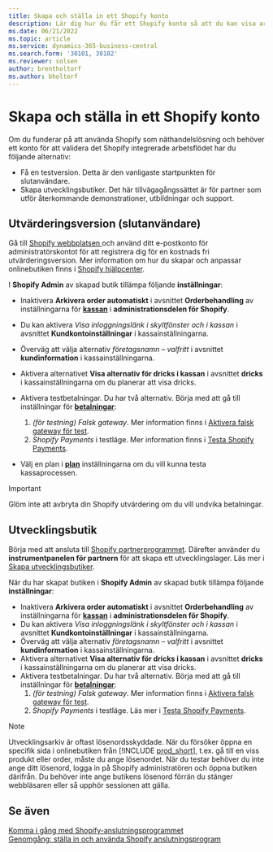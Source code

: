 ```yaml
---
title: Skapa och ställa in ett Shopify konto
description: Lär dig hur du får ett Shopify konto så att du kan visa arbetsflödet för integrering Shopify och Business Central.
ms.date: 06/21/2022
ms.topic: article
ms.service: dynamics-365-business-central
ms.search.form: '30101, 30102'
ms.reviewer: solsen
author: brentholtorf
ms.author: bholtorf
---
```


# Skapa och ställa in ett Shopify konto

Om du funderar på att använda Shopify som näthandelslösning och behöver ett konto för att validera det Shopify integrerade arbetsflödet har du följande alternativ:

- Få en testversion. Detta är den vanligaste startpunkten för slutanvändare.  
- Skapa utvecklingsbutiker. Det här tillvägagångssättet är för partner som utför återkommande demonstrationer, utbildningar och support.

## Utvärderingsversion (slutanvändare)

Gå till [Shopify webbplatsen ](https://www.shopify.com) och använd ditt e-postkonto för administratörskontot för att registrera dig för en kostnads fri utvärderingsversion. Mer information om hur du skapar och anpassar onlinebutiken finns i [Shopify hjälpcenter](https://help.shopify.com/).

I **Shopify Admin** av skapad butik tillämpa följande **inställningar**:

- Inaktivera **Arkivera order automatiskt** i avsnittet **Orderbehandling** av inställningarna för [**kassan**](https://www.shopify.com/admin/settings/checkout) i **administrationsdelen för Shopify**.
- Du kan aktivera *Visa inloggningslänk i skyltfönster och i kassan* i avsnittet **Kundkontoinställningar** i kassainställningarna.
- Överväg att välja alternativ *företagsnamn – valfritt* i avsnittet **kundinformation** i kassainställningarna.
- Aktivera alternativet **Visa alternativ för dricks i kassan** i avsnittet **dricks** i kassainställningarna om du planerar att visa dricks.
- Aktivera testbetalningar. Du har två alternativ. Börja med att gå till inställningar för [**betalningar**](https://www.shopify.com/admin/settings/payments):  
  1. *(för testning) Falsk gateway*. Mer information finns i [Aktivera falsk gateway för test](https://help.shopify.com/en/manual/checkout-settings/test-orders#place-a-test-order-by-simulating-a-transaction).
  2. *Shopify Payments* i testläge. Mer information finns i [Testa Shopify Payments](https://help.shopify.com/en/manual/payments/shopify-payments/testing-shopify-payments).

- Välj en plan i [**plan**](https://www.shopify.com/admin/settings/plan)  inställningarna om du vill kunna testa kassaprocessen.

> [!Important]  
> Glöm inte att avbryta din Shopify utvärdering om du vill undvika betalningar.

## Utvecklingsbutik

Börja med att ansluta till [Shopify partnerprogrammet](https://help.shopify.com/partners/about). Därefter använder du **instrumentpanelen för partnern** för att skapa ett utvecklingslager. Läs mer i [Skapa utvecklingsbutiker](https://help.shopify.com/partners/dashboard/managing-stores/development-stores).

När du har skapat butiken i **Shopify Admin** av skapad butik tillämpa följande **inställningar**:

- Inaktivera **Arkivera order automatiskt** i avsnittet **Orderbehandling** av inställningarna för [**kassan**](https://www.shopify.com/admin/settings/checkout) i **administrationsdelen för Shopify**.
- Du kan aktivera *Visa inloggningslänk i skyltfönster och i kassan* i avsnittet **Kundkontoinställningar** i kassainställningarna.
- Överväg att välja alternativ *företagsnamn – valfritt* i avsnittet **kundinformation** i kassainställningarna.
- Aktivera alternativet **Visa alternativ för dricks i kassan** i avsnittet **dricks** i kassainställningarna om du planerar att visa dricks.
- Aktivera testbetalningar. Du har två alternativ. Börja med att gå till inställningar för [**betalningar**](https://www.shopify.com/admin/settings/payments):  
  1. *(för testning) Falsk gateway*. Mer information finns i [Aktivera falsk gateway för test](https://help.shopify.com/en/manual/checkout-settings/test-orders#place-a-test-order-by-simulating-a-transaction).
  2. *Shopify Payments* i testläge. Läs mer i [Testa Shopify Payments](https://help.shopify.com/en/manual/payments/shopify-payments/testing-shopify-payments).

> [!Note]  
> Utvecklingsarkiv är oftast lösenordsskyddade. När du försöker öppna en specifik sida i onlinebutiken från [!INCLUDE [prod_short](../includes/prod_short.md)], t.ex. gå till en viss produkt eller order, måste du ange lösenordet. När du testar behöver du inte ange ditt lösenord, logga in på Shopify administratören och öppna butiken därifrån. Du behöver inte ange butikens lösenord förrän du stänger webbläsaren eller så upphör sessionen att gälla.  

## Se även

[Komma i gång med Shopify-anslutningsprogrammet](get-started.md)  
[Genomgång: ställa in och använda Shopify anslutningsprogram](walkthrough-setting-up-and-using-shopify.md)
